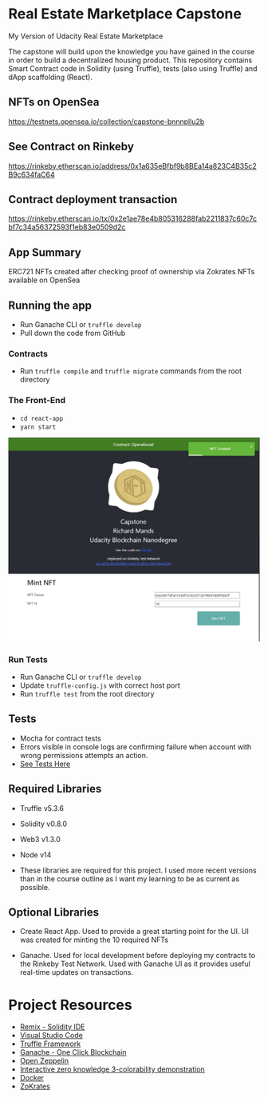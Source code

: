 # Real Estate Marketplace Capstone
My Version of Udacity Real Estate Marketplace

The capstone will build upon the knowledge you have gained in the course in order to build a decentralized housing product. 
This repository contains Smart Contract code in Solidity (using Truffle), tests (also using Truffle) and dApp scaffolding (React).

## NFTs on OpenSea
https://testnets.opensea.io/collection/capstone-bnnnpllu2b

## See Contract on Rinkeby
https://rinkeby.etherscan.io/address/0x1a635eBfbf9b8BEa14a823C4B35c2B9c634faC64
## Contract deployment transaction
https://rinkeby.etherscan.io/tx/0x2e1ae78e4b805316288fab2211837c60c7cbf7c34a56372593f1eb83e0509d2c


## App Summary
ERC721 NFTs created after checking proof of ownership via Zokrates
NFTs available on OpenSea

## Running the app
- Run Ganache CLI or `truffle develop`
- Pull down the code from GitHub

### Contracts
- Run `truffle compile` and `truffle migrate` commands from the root directory

### The Front-End
- `cd react-app`
- `yarn start`

![picture alt](./gui.jpg)

### Run Tests
- Run Ganache CLI or `truffle develop`
- Update `truffle-config.js` with correct host port
- Run `truffle test` from the root directory

## Tests
- Mocha for contract tests
- Errors visible in console logs are confirming failure when account with wrong permissions attempts an action.
- [See Tests Here](https://github.com/richardmands/realEstateMarketplace/blob/master/test/TestSupplychain.js)

## Required Libraries
- Truffle v5.3.6
- Solidity v0.8.0
- Web3 v1.3.0
- Node v14

- These libraries are required for this project. I used more recent versions than in the course outline as I want my learning to be as current as possible.

## Optional Libraries
- Create React App. Used to provide a great starting point for the UI. UI was created for minting the 10 required NFTs

- Ganache. Used for local development before deploying my contracts to the Rinkeby Test Network. Used with Ganache UI as it provides useful real-time updates on transactions.


# Project Resources

* [Remix - Solidity IDE](https://remix.ethereum.org/)
* [Visual Studio Code](https://code.visualstudio.com/)
* [Truffle Framework](https://truffleframework.com/)
* [Ganache - One Click Blockchain](https://truffleframework.com/ganache)
* [Open Zeppelin ](https://openzeppelin.org/)
* [Interactive zero knowledge 3-colorability demonstration](http://web.mit.edu/~ezyang/Public/graph/svg.html)
* [Docker](https://docs.docker.com/install/)
* [ZoKrates](https://github.com/Zokrates/ZoKrates)
